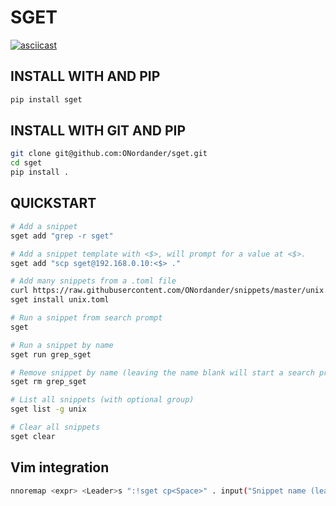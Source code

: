 # SGET

[![asciicast](https://asciinema.org/a/iNJJ60m6C21RM0DlGXlgz4EAM.png)](https://asciinema.org/a/iNJJ60m6C21RM0DlGXlgz4EAM?speed=3)
## INSTALL WITH AND PIP
```bash
pip install sget
```


## INSTALL WITH GIT AND PIP
```bash
git clone git@github.com:ONordander/sget.git
cd sget
pip install .
```

## QUICKSTART
```bash
# Add a snippet
sget add "grep -r sget"

# Add a snippet template with <$>, will prompt for a value at <$>.
sget add "scp sget@192.168.0.10:<$> ."

# Add many snippets from a .toml file
curl https://raw.githubusercontent.com/ONordander/snippets/master/unix.toml -o unix.toml
sget install unix.toml

# Run a snippet from search prompt
sget

# Run a snippet by name
sget run grep_sget

# Remove snippet by name (leaving the name blank will start a search prompt)
sget rm grep_sget

# List all snippets (with optional group)
sget list -g unix

# Clear all snippets
sget clear
```

## Vim integration
```bash
nnoremap <expr> <Leader>s ":!sget cp<Space>" . input("Snippet name (leave blank to search): ") . "<CR>"
```

